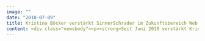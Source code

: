 ```yaml
---
image: ""
date: "2010-07-09"
title: Kristina Böcker verstärkt SinnerSchrader im Zukunftsbereich Web Analytics
content: <div class="newsbody"><p><strong>Seit Juni 2010 verstärkt Kristina Böcker (31) als Consultant das Team Web Analytics bei SinnerSchrader. Web Analytics ist ein innovativer Kernbereich der Interaktivagentur. Der Fokus liegt auf Analysen des Konsumentenverhaltens in Onlineshops und auf Empfehlungen zur Website-Optimierung.</strong></p><p>Die studierte Betriebswirtin bringt langjährige Erfahrung als Unternehmensberaterin bei der Otto Group Consulting mit. Bei SinnerSchrader wird sie deshalb vor allem für Kunden aus den Bereichen Versandhandel und Fashion arbeiten. Beratungsgeschäftsführer Laurent Burdin ist glücklich über die Verstärkung&#58; „Kristina Böcker kennt nicht nur die Bedürfnisse der Konsumenten, sondern bringt auch wichtige Kenntnisse über die Handelsbranche mit.“ Das Team Web Analytics bei SinnerSchrader besteht aus fünf Consultants und arbeitet eng mit der strategischen Planung zusammen.</p><p>Bildmaterial unter <a href="http&#58;//www.sinnerschrader.com/">http&#58;//www.sinnerschrader.com/</a>.</p><p><a class="news-backlink" href="/de/"><svg class="svg-ico svg-ico--arrow-left"><use xlink&#58;href="#arrow-down"></use></svg>Zurück zur Presse Übersicht</a></p></div>
---
```

